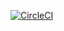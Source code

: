 [![CircleCI](https://circleci.com/gh/Artur-Arantes/beer-service/tree/main.svg?style=svg)](https://circleci.com/gh/Artur-Arantes/beer-service/tree/main)
